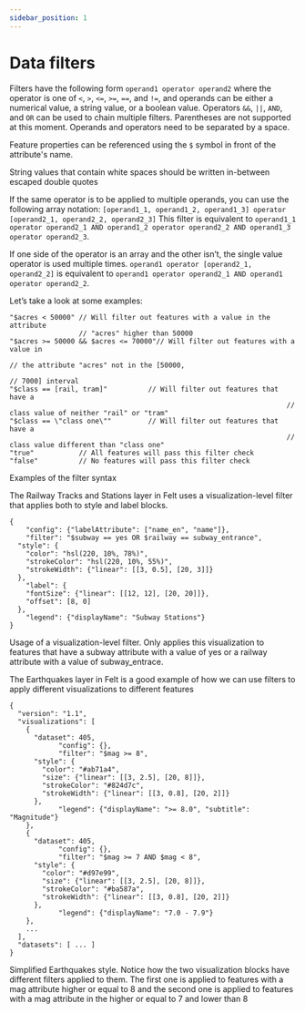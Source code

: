 ```yaml
---
sidebar_position: 1
---
```


# Data filters

Filters have the following form `operand1 operator operand2` where the operator is one of `<`, `>`, `<=`, `>=`, `==`, and `!=`, and operands can be either a numerical value, a string value, or a boolean value. Operators `&&`, `||`, `AND`, and `OR` can be used to chain multiple filters. Parentheses are not supported at this moment. Operands and operators need to be separated by a space.

Feature properties can be referenced using the `$` symbol in front of the attribute's name. 

String values that contain white spaces should be written in-between escaped double quotes

If the same operator is to be applied to multiple operands, you can use the following array notation: `[operand1_1, operand1_2, operand1_3] operator [operand2_1, operand2_2, operand2_3]` This filter is equivalent to `operand1_1 operator operand2_1 AND operand1_2 operator operand2_2 AND operand1_3 operator operand2_3`. 

If one side of the operator is an array and the other isn’t, the single value operator is used multiple times. `operand1 operator [operand2_1, operand2_2]` is equivalent to `operand1 operator operand2_1 AND operand1 operator operand2_2`.

Let’s take a look at some examples:

```
"$acres < 50000" // Will filter out features with a value in the attribute
                 // "acres" higher than 50000
"$acres >= 50000 && $acres <= 70000"// Will filter out features with a value in       
																		// the attribute "acres" not in the [50000, 
																		// 7000] interval
"$class == [rail, tram]"          // Will filter out features that have a
																	// class value of neither "rail" or "tram"
"$class == \"class one\""         // Will filter out features that have a
																	// class value different than "class one"
"true"           // All features will pass this filter check
"false"          // No features will pass this filter check
```

Examples of the filter syntax

The Railway Tracks and Stations layer in Felt uses a visualization-level filter that applies both to style and label blocks.

```
{
	"config": {"labelAttribute": ["name_en", "name"]},
	"filter": "$subway == yes OR $railway == subway_entrance",
  "style": {
    "color": "hsl(220, 10%, 78%)",
    "strokeColor": "hsl(220, 10%, 55%)",
    "strokeWidth": {"linear": [[3, 0.5], [20, 3]]}
  },
	"label": {
    "fontSize": {"linear": [[12, 12], [20, 20]]},
    "offset": [8, 0]
  },
	"legend": {"displayName": "Subway Stations"}
}
```

Usage of a visualization-level filter. Only applies this visualization to features that have a subway attribute with a value of yes or a railway attribute with a value of subway_entrace.

The Earthquakes layer in Felt is a good example of how we can use filters to apply different visualizations to different features

```
{
  "version": "1.1",
  "visualizations": [
    {
      "dataset": 405,
			"config": {},
			"filter": "$mag >= 8",
      "style": {
        "color": "#ab71a4",
        "size": {"linear": [[3, 2.5], [20, 8]]},
        "strokeColor": "#824d7c",
        "strokeWidth": {"linear": [[3, 0.8], [20, 2]]}
      },
			"legend": {"displayName": ">= 8.0", "subtitle": "Magnitude"}
    },
    {
      "dataset": 405,
			"config": {},
			"filter": "$mag >= 7 AND $mag < 8",
      "style": {
        "color": "#d97e99",
        "size": {"linear": [[3, 2.5], [20, 8]]},
        "strokeColor": "#ba587a",
        "strokeWidth": {"linear": [[3, 0.8], [20, 2]]}
      },
			"legend": {"displayName": "7.0 - 7.9"}
    },
    ...
  ],
  "datasets": [ ... ]
}
```

Simplified Earthquakes style. Notice how the two visualization blocks have different filters applied to them. The first one is applied to features with a mag attribute higher or equal to 8 and the second one is applied to features with a mag attribute in the higher or equal to 7 and lower than 8



